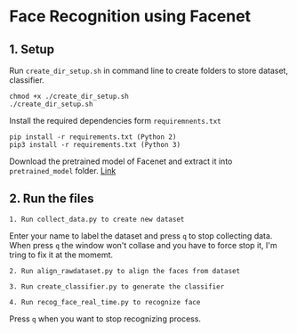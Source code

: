 # Face Recognition using Facenet

## 1. Setup
Run ```create_dir_setup.sh``` in command line to create folders to store dataset, classifier.
```
chmod +x ./create_dir_setup.sh
./create_dir_setup.sh
```

Install the required dependencies form ```requiremnents.txt```
```
pip install -r requirements.txt (Python 2)
pip3 install -r requirements.txt (Python 3)
```

Download the pretrained model of Facenet and extract it into ```pretrained_model``` folder.
[Link](https://drive.google.com/file/d/1EXPBSXwTaqrSC0OhUdXNmKSh9qJUQ55-/view)

## 2. Run the files
```
1. Run collect_data.py to create new dataset
```
Enter your name to label the dataset and press ```q``` to stop collecting data. When press ```q``` the window won't collase and
you have to force stop it, I'm tring to fix it at the momemt.
```
2. Run align_rawdataset.py to align the faces from dataset
```
```
3. Run create_classifier.py to generate the classifier
```
```
4. Run recog_face_real_time.py to recognize face
```
Press ```q``` when you want to stop recognizing process.
